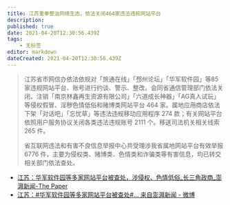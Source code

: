 ```yaml
---
title: 江苏重拳整治网络生态，依法关闭464家违法违规网站平台
description: 
published: true
date: 2021-04-20T12:30:56.439Z
tags:
    - 无标签
editor: markdown
dateCreated: 2021-04-20T12:30:56.439Z
---
```


> 江苏省市网信办依法依规对「旅通在线」「邳州论坛」「华军软件园」等85家违规网站平台、账号进行约谈、警示、整改。会同省通信管理部门依法关闭、注销「南京林鑫再生资源有限公司」「六道成长神器」「AG真人试玩」等侵权假冒、淫秽色情低俗和赌博类网站平台 464 家。属地应用商店依法下架「对话吧」「忘忧草」等违法违规移动应用程序 274 款；有关网站平台依照用户服务协议关闭各类违法违规账号 2111 个。移送司法机关相关线索 265 件。
>
> 省互联网违法和有害不良信息举报中心共受理涉我省属地网站平台有效举报 6776 件，主要为侵权类、赌博类、色情类和诈骗类等有害信息，均已转交相关部门依法查处。

+ [江苏：华军软件园等多家网站平台被查处，涉侵权、色情低俗_长三角政商_澎湃新闻-The Paper](https://archive.is/cdhUy "https://www.thepaper.cn/newsDetail_forward_12122402")
+ [江苏：#华军软件园等多家网站平台被查处#... 来自澎湃新闻 - 微博](https://archive.is/Nt8Ig "http://weibo.com/5044281310/Ka9fIfKpt")

